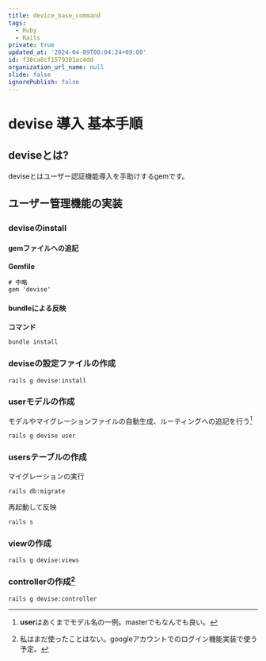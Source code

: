 ```yaml
---
title: device_base_command
tags:
  - Ruby
  - Rails
private: true
updated_at: '2024-04-09T00:04:24+09:00'
id: f30ca8cf1579301ac4dd
organization_url_name: null
slide: false
ignorePublish: false
---
```

# devise 導入 基本手順
## deviseとは?
deviseとはユーザー認証機能導入を手助けするgemです。
## ユーザー管理機能の実装
### deviseのinstall
#### gemファイルへの追記  
**Gemfile**
```
# 中略
gem 'devise'
```
#### bundleによる反映
**コマンド**
```
bundle install
```
### deviseの設定ファイルの作成
```
rails g devise:install
```
### userモデルの作成
モデルやマイグレーションファイルの自動生成、ルーティングへの追記を行う[^1]  

[^1]:**user**はあくまでモデル名の一例。masterでもなんでも良い。
```
rails g devise user
```
### usersテーブルの作成
マイグレーションの実行
```
rails db:migrate
```
再起動して反映
```
rails s
```

### viewの作成
```
rails g devise:views
```

### controllerの作成[^2]
[^2]:私はまだ使ったことはない。googleアカウントでのログイン機能実装で使う予定。

```
rails g devise:controller
```

